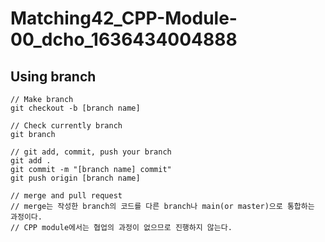# Matching42_CPP-Module-00_dcho_1636434004888

## Using branch

```
// Make branch
git checkout -b [branch name]

// Check currently branch
git branch

// git add, commit, push your branch
git add .
git commit -m "[branch name] commit"
git push origin [branch name]

// merge and pull request
// merge는 작성한 branch의 코드를 다른 branch나 main(or master)으로 통합하는 과정이다.
// CPP module에서는 협업의 과정이 없으므로 진행하지 않는다.
```